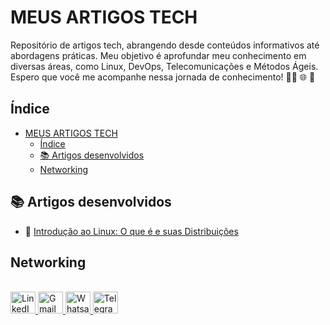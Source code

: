 # MEUS ARTIGOS TECH 
Repositório de artigos tech, abrangendo desde conteúdos informativos até abordagens práticas. Meu objetivo é aprofundar meu conhecimento em diversas áreas, como Linux, DevOps, Telecomunicações e Métodos Ágeis. Espero que você me acompanhe nessa jornada de conhecimento! 👨‍💻 🌐 🚀

## Índice

- [MEUS ARTIGOS TECH](#meus-artigos-tech)
  - [Índice](#índice)
  - [📚 Artigos desenvolvidos](#-artigos-desenvolvidos)
  - [Networking](#networking)



## 📚 Artigos desenvolvidos 
- 📄 [Introdução ao Linux: O que é e suas Distribuições](/meus_artigos_tech/artigos/1%20-%20artigo1%20-%20Intro%20Linux.pdf)

## Networking
  <div style="display: inline_block"<><br>
  <a href="https://www.linkedin.com/in/jacivaldocarvalho/" target="_blank">
    <img width="40" height="35" src="https://cdn.jsdelivr.net/gh/devicons/devicon@latest/icons/linkedin/linkedin-original.svg" alt="LinkedIn"/>
  </a>
   <a href="mailto:jacivaldocarvalho@gmail.com" target="_blank">
    <img width="40" height="35" src="https://github.com/user-attachments/assets/40b4ba5d-89cb-4b2c-8428-5a1c86c77c94" alt="Gmail"/>
  </a>
 
  <a href="https://api.whatsapp.com/send/?phone=5591983476145" target="_blank">
    <img width="40" height="35" src="https://github.com/user-attachments/assets/4a185b4b-a0c1-45df-92e3-e48c27e5302c" alt="Whatsaap"/>
  </a>
  <a href="https://t.me/jacivaldocarvalho" target="_blank">
    <img width="40" height="35" src="https://github.com/user-attachments/assets/08f7f689-3c30-424a-ae6d-a560e534bd8a" alt="Telegram"/>
  </a>
 </div>

